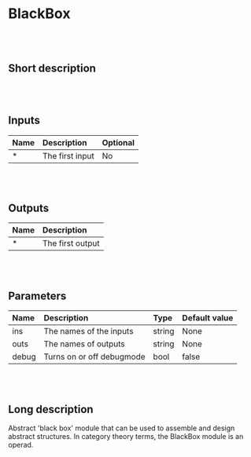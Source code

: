 # BlackBox


<br><br>
## Short description



<br><br>

## Inputs

|Name|Description|Optional|
|:----|:-----------|:-------|
|*|The first input|No|

<br><br>

## Outputs

|Name|Description|
|:----|:-----------|
|*|The first output|

<br><br>

## Parameters

|Name|Description|Type|Default value|
|:----|:-----------|:----|:-------------|
|ins|The names of the inputs|string|None|
|outs|The names of outputs|string|None|
|debug|Turns on or off debugmode|bool|false|

<br><br>
## Long description
Abstract 'black box' module that can be used to assemble 
	and design abstract structures. 
	In category theory terms, the BlackBox module is an operad.